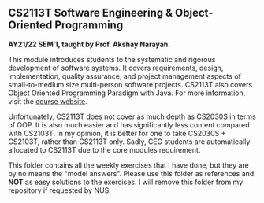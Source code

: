 ## CS2113T Software Engineering & Object-Oriented Programming

**AY21/22 SEM 1, taught by Prof. Akshay Narayan.**

This module introduces students to the systematic and rigorous development of
software systems. It covers requirements, design, implementation, quality
assurance, and project management aspects of small-to-medium size multi-person
software projects. CS2113T also covers Object Oriented Programming Paradigm
with Java. For more information, visit the [course website](https://nus-cs2113-ay2122s1.github.io/website/).

Unfortunately, CS2113T does not cover as much depth as CS2030S in terms of OOP.
It is also much easier and has significantly less content compared with
CS2103T. In my opinion, it is better for one to take CS2030S + CS2103T, rather
than CS2113T only. Sadly, CEG students are automatically allocated to CS2113T
due to the core modules requirement.

This folder contains all the weekly exercises that I have done, but they are by
no means the "model answers". Please use this folder as references and **NOT**
as easy solutions to the exercises. I will remove this folder from my
repository if requested by NUS.
